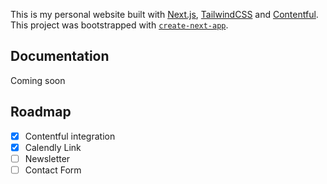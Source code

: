 This is my personal website built with [Next.js](https://nextjs.org/), [TailwindCSS](https://www.tailwindcss.com) and [Contentful](https://www.contentful.com). This project was bootstrapped with [`create-next-app`](https://github.com/vercel/next.js/tree/canary/packages/create-next-app).

## Documentation

Coming soon

## Roadmap
- [x] Contentful integration
- [x] Calendly Link
- [ ] Newsletter
- [ ] Contact Form